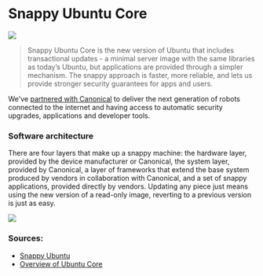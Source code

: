 # Snappy Ubuntu Core

![](http://assets.ubuntu.com/sites/ubuntu/1290/u/img/cloud/tools/snappy/snappy.png)

>Snappy Ubuntu Core is the new version of Ubuntu that includes transactional updates - a minimal server image with the same libraries as today’s Ubuntu, but applications are provided through a simpler mechanism. The snappy approach is faster, more reliable, and lets us provide stronger security guarantees for apps and users.

We've [partnered with Canonical](http://www.ubuntu.com/things) to deliver the next generation of robots connected to the internet and having access to automatic security upgrades, applications and developer tools.

### Software architecture

There are four layers that make up a snappy machine: the hardware layer, provided by the device manufacturer or Canonical, the system layer, provided by Canonical, a layer of frameworks that extend the base system produced by vendors in collaboration with Canonical, and a set of snappy applications, provided directly by vendors. Updating any piece just means using the new version of a read-only image, reverting to a previous version is just as easy.

![](http://assets.ubuntu.com/sites/ubuntu/1253/u/img/cloud/tools/snappy/how-it-works.svg)

### Sources:

- [Snappy Ubuntu](https://developer.ubuntu.com/en/snappy/)
- [Overview of Ubuntu Core](http://www.ubuntu.com/things)